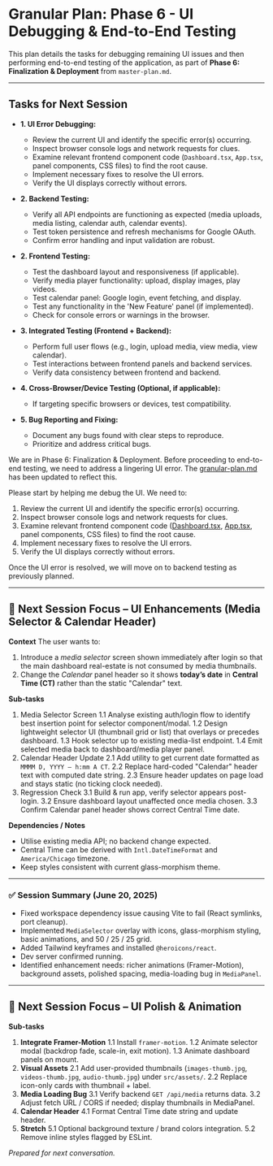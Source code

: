 # Granular Plan: Phase 6 - UI Debugging & End-to-End Testing

This plan details the tasks for debugging remaining UI issues and then performing end-to-end testing of the application, as part of **Phase 6: Finalization & Deployment** from `master-plan.md`.

---

## Tasks for Next Session

- **1. UI Error Debugging:**
  - Review the current UI and identify the specific error(s) occurring.
  - Inspect browser console logs and network requests for clues.
  - Examine relevant frontend component code (`Dashboard.tsx`, `App.tsx`, panel components, CSS files) to find the root cause.
  - Implement necessary fixes to resolve the UI errors.
  - Verify the UI displays correctly without errors.

- **2. Backend Testing:**
  - Verify all API endpoints are functioning as expected (media uploads, media listing, calendar auth, calendar events).
  - Test token persistence and refresh mechanisms for Google OAuth.
  - Confirm error handling and input validation are robust.

- **2. Frontend Testing:**
  - Test the dashboard layout and responsiveness (if applicable).
  - Verify media player functionality: upload, display images, play videos.
  - Test calendar panel: Google login, event fetching, and display.
  - Test any functionality in the 'New Feature' panel (if implemented).
  - Check for console errors or warnings in the browser.

- **3. Integrated Testing (Frontend + Backend):**
  - Perform full user flows (e.g., login, upload media, view media, view calendar).
  - Test interactions between frontend panels and backend services.
  - Verify data consistency between frontend and backend.

- **4. Cross-Browser/Device Testing (Optional, if applicable):**
  - If targeting specific browsers or devices, test compatibility.

- **5. Bug Reporting and Fixing:**
  - Document any bugs found with clear steps to reproduce.
  - Prioritize and address critical bugs.


We are in Phase 6: Finalization & Deployment. Before proceeding to end-to-end testing, we need to address a lingering UI error. The [granular-plan.md](cci:7://file:///c:/Users/justi/projects/Content_Creator/granular-plan.md:0:0-0:0) has been updated to reflect this.

Please start by helping me debug the UI. We need to:
1. Review the current UI and identify the specific error(s) occurring.
2. Inspect browser console logs and network requests for clues.
3. Examine relevant frontend component code ([Dashboard.tsx](cci:7://file:///c:/Users/justi/projects/Content_Creator/frontend/src/components/Dashboard.tsx:0:0-0:0), [App.tsx](cci:7://file:///c:/Users/justi/projects/Content_Creator/frontend/src/App.tsx:0:0-0:0), panel components, CSS files) to find the root cause.
4. Implement necessary fixes to resolve the UI errors.
5. Verify the UI displays correctly without errors.

Once the UI error is resolved, we will move on to backend testing as previously planned.

---

## 🔄 Next Session Focus – UI Enhancements (Media Selector & Calendar Header)

**Context**
The user wants to:
1. Introduce a *media selector* screen shown immediately after login so that the main dashboard real-estate is not consumed by media thumbnails.
2. Change the *Calendar* panel header so it shows **today’s date** in **Central Time (CT)** rather than the static "Calendar" text.

**Sub-tasks**
1. Media Selector Screen
   1.1 Analyse existing auth/login flow to identify best insertion point for selector component/modal.
   1.2 Design lightweight selector UI (thumbnail grid or list) that overlays or precedes dashboard.
   1.3 Hook selector up to existing media-list endpoint.
   1.4 Emit selected media back to dashboard/media player panel.
2. Calendar Header Update
   2.1 Add utility to get current date formatted as `MMMM D, YYYY – h:mm A CT`.
   2.2 Replace hard-coded "Calendar" header text with computed date string.
   2.3 Ensure header updates on page load and stays static (no ticking clock needed).
3. Regression Check
   3.1 Build & run app, verify selector appears post-login.
   3.2 Ensure dashboard layout unaffected once media chosen.
   3.3 Confirm Calendar panel header shows correct Central Time date.

**Dependencies / Notes**
- Utilise existing media API; no backend change expected.
- Central Time can be derived with `Intl.DateTimeFormat` and `America/Chicago` timezone.
- Keep styles consistent with current glass-morphism theme.

---

### ✅ Session Summary (June 20, 2025)
- Fixed workspace dependency issue causing Vite to fail (React symlinks, port cleanup).
- Implemented `MediaSelector` overlay with icons, glass-morphism styling, basic animations, and 50 / 25 / 25 grid.
- Added Tailwind keyframes and installed `@heroicons/react`.
- Dev server confirmed running.
- Identified enhancement needs: richer animations (Framer-Motion), background assets, polished spacing, media-loading bug in `MediaPanel`.

---

## 🔄 Next Session Focus – UI Polish & Animation

**Sub-tasks**
1. **Integrate Framer-Motion**
   1.1 Install `framer-motion`.
   1.2 Animate selector modal (backdrop fade, scale-in, exit motion).
   1.3 Animate dashboard panels on mount.
2. **Visual Assets**
   2.1 Add user-provided thumbnails (`images-thumb.jpg`, `videos-thumb.jpg`, `audio-thumb.jpg`) under `src/assets/`.
   2.2 Replace icon-only cards with thumbnail + label.
3. **Media Loading Bug**
   3.1 Verify backend `GET /api/media` returns data.
   3.2 Adjust fetch URL / CORS if needed; display thumbnails in MediaPanel.
4. **Calendar Header**
   4.1 Format Central Time date string and update header.
5. **Stretch**
   5.1 Optional background texture / brand colors integration.
   5.2 Remove inline styles flagged by ESLint.

*Prepared for next conversation.*